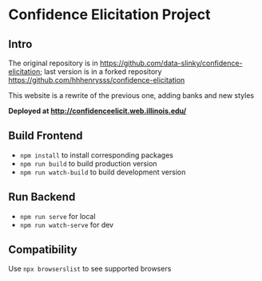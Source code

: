 # Confidence Elicitation Project

## Intro
The original repository is in https://github.com/data-slinky/confidence-elicitation; last version is in a forked repository https://github.com/hhhenrysss/confidence-elicitation

This website is a rewrite of the previous one, adding banks and new styles

**Deployed at http://confidenceelicit.web.illinois.edu/**

## Build Frontend
* `npm install` to install corresponding packages
* `npm run build` to build production version
* `npm run watch-build` to build development version

## Run Backend
* `npm run serve` for local
* `npm run watch-serve` for dev

## Compatibility
Use `npx browserslist` to see supported browsers
